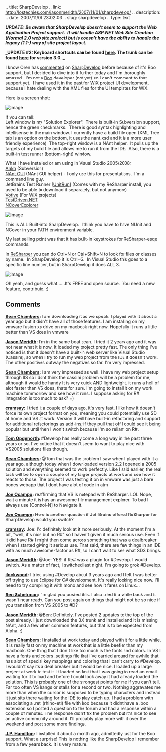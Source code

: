 .. title: SharpDevelop
.. link: http://lostechies.com/jasonmeridth/2007/11/01/sharpdevelop/
.. description: 
.. date: 2007/11/01 23:02:03
.. slug: sharpdevelop
.. type: text


**_UPDATE: Be aware that SharpDevelop doesn't seem to support the Web Application Project support.  It will handle ASP.NET Web Site Creation (Normal 2.0 web site project) but is doesn't have the ability to handle the legacy (1.1-) way of site project layout._**

**_UPDATE #2: Keyboard shortcuts can be found [here](http://wiki.sharpdevelop.net/KeyboardShortcuts.ashx). The trunk can be found [here](http://wiki.sharpdevelop.net/AccessingTheRepository.ashx) for version 3.0. _**

I know Oren has [commented](http://www.ayende.com/Blog/archive/2007/09/21/ReSharper-for-Boo.aspx) on [SharpDevelop](http://www.icsharpcode.net/OpenSource/SD/) before because of it's Boo support, but I decided to dive into it further today and I'm thoroughly amazed.  I'm not a [Boo](http://boo.codehaus.org/) developer (not yet) so I can't comment to that support yet.  I have used it in the past for [WiX](http://wix.sourceforge.net/) project UI development, because I hate dealing with the XML files for the UI templates for WiX.

Here is a screen shot:

![image](jasonmeridth/files/2011/03SharpDevelop_10570/image_thumb_1.png)

If you can tell:  
Left window is my "Solution Explorer".  There is built-in Subversion support, hence the green checkmarks.  There is good syntax highlighting and intellisense in the main window. I currently have a build file open (XML Tree tab is an option on the bottom, it uses the nant.xsd and it is a more user friendly experience)  The top-right window is a NAnt helper.  It pulls up the targets of my build file and allows me to run it from the IDE.  Also, there is a built-in test runner (bottom-right) window.

What I have installed or am using in Visual Studio 2005/2008:  
[Ankh](http://ankhsvn.tigris.org/) (Subversion)  
[NAnt GUI](http://nantgui.berlios.de/) (NAnt GUI helper) - I only use this for presentations.  I'm a command line guy.  
JetBrains Test Runner [[UnitRun](http://www.jetbrains.com/unitrun/download/index.html)] (Comes with my ReSharper install, you used to be able to download it separately, but not anymore)  
[Votive](http://wix.sourceforge.net/votive.html) (For WiX projects)  
[TestDriven.NET](http://testdriven.net/)  
[NCoverExplorer](http://www.kiwidude.com/dotnet/DownloadPage.html)

![image](jasonmeridth/files/2011/03SharpDevelop_10570/image_thumb_2.png)

This is ALL Built-into SharpDevelop.  I think you have to have NUnit and NCover in your PATH environment variable.

My last selling point was that it has built-in keystrokes for ReSharper-esqe commands.

In [ReSharper](http://www.jetbrains.com/resharper/) you can do Ctrl+N or Ctrl+Shift+N to look for files or classes by name.  In SharpDevelop it is Ctrl+G.  In Visual Studio this goes to a specific line number, but in SharpDevelop it does ALL 3.

![image](jasonmeridth/files/2011/03SharpDevelop_10570/image_thumb.png)

Oh yeah, and guess what......It's FREE and open source.  You need a new feature, contribute. :)

## Comments

**[Sean Chambers](#190 "2007-11-01 23:41:32"):** I am downloading it as we speak. I played with it about a year ago but it didn't have all of those features. I am installing on my vmware fusion xp drive on my macbook right now. Hopefully it runs a little better than VS does in vmware

**[Jason Meridth](#191 "2007-11-02 00:37:26"):** I'm in the same boat sean. I tried it 2 years ago and it was not near what it is now. It loaded my project pretty fast. The only thing I've noticed is that it doesn't have a built-in web server like Visual Studio (Cassini), so when I try to run my web project from the IDE it doesn't work. The other positives outway the negatives so far. I'm very impressed.

**[Sean Chambers](#192 "2007-11-02 00:42:55"):** I am very impressed as well. I have my web project setup through IIS so i dont think the cassini problem will be a problem for me, although it would be handy It is very quick AND lightweight. it runs a hell of alot faster than VS does, thats for sure. i'm going to install it on my work machine tommorrow and see how it runs. I suppose asking for R# integration is too much to ask? =)

**[cramsay](#193 "2007-11-02 00:52:36"):** I tried it a couple of days ago, it's very fast. I like how it doesn't force its own project format on you, meaning you could potentially use SD at home and VS at work. Version 3 will have built-in refactoring and support for additional refactorings as add-ins; if they pull that off I could see it being popular but until then I won't switch because I'm so reliant on R#.

**[Tom Opgenorth](#194 "2007-11-02 02:29:18"):** #Develop has really come a long way in the past three years or so. I've notice that it doesn't seem to want to play nice with VS2005 solutions files though.

**[Sean Chambers](#195 "2007-11-02 03:08:26"):** @Tom that was the problem I saw when I played with it a year ago, although today when I downloaded version 2.2 I opened a 2005 solution and everything seemed to work perfectly. Like I said earlier, the real task will be to open a couple of my larger projects at work and see how it reacts to those. The project I was testing it on in vmware was just a bare bones webapp that I dont have alot of code in atm

**[Joe Ocampo](#196 "2007-11-02 04:02:47"):** reaffirming that VS is notepad with ReSharper. LOL Nope, wait a minute it is has an awesome file management explorer. To bad I always use [Control-N] to Navigate it.

**[Joe Ocampo](#197 "2007-11-02 04:03:50"):** Here is another question if Jet-Brains offered ReSharper for SharpDevelop would you switch?

**[cramsay](#198 "2007-11-02 08:45:25"):** Joe: I'd definitely look at it more seriously. At the moment I'm a bit, "well, it's nice but no R#" so I haven't given it much serious use. Even if it did have R# I might then come across something that was a dealbreaker when I started giving it serious use. That said, there are few things in an IDE with as much awesome-factor as R#, so I can't wait to see what SD3 brings.

**[Jason Meridth](#199 "2007-11-02 11:36:25"):** @Joe: YES! if Re# was a plugin for #Develop. I would switch. As a matter of fact, I switched last night. I'm going to grok #Develop.

**[jlockwood](#200 "2007-11-02 12:25:05"):** I tried using #Develop about 3 years ago and I felt I was better off trying to use Eclipse for C# development. It's really looking nice now. I'll need to try compiling it with mono and see how it fares on Linux...

**[Ben Scheirman](#201 "2007-11-02 17:05:37"):** I'm glad you posted this. I also tried it a while back and it wasn't near ready. Can you post again on things that might not be so nice if you transition from VS 2005 to #D?

**[Jason Meridth](#202 "2007-11-02 17:44:52"):** @Ben: Definitely. I've posted 2 updates to the top of the post already. I just downloaded the 3.0 trunk and installed and it is missing NAnt, and a few other common features, but that is to be expected from Alpha. :)

**[Sean Chambers](#203 "2007-11-02 20:17:14"):** I installed at work today and played with it for a little while. It is really fast on my machine at work that is a little beefier than my macbook. One thing that I don't like too much is the fonts and colors. In VS I have a fonts and colors .settings file that i've carried around for awhile that has alot of special key mappings and coloring that I can't carry to #Develop. I wouldn't say its a deal breaker but it would be nice. I loaded up a large project at work to test it. It loaded so fast that I was going to read an email waiting for it to load and before I could look away it had already loaded the solution. This is probably one of the strongest points for me if you can't tell. Far too often VS hangs or stalls for a second or two. Nothing aggravates me more than when the cursor is supposed to be typing characters and instead it just sits there waiting for the IDE to play catch up. I had a problem with associating a .retl (rhino-etl) file with boo because it didnt have a .boo extension so I posted a question to the forum and had a response within a couple of minutes. The response didn't fix the problem but it's nice to see an active community around it. I'll probably play more with it over the weekend and post some more findings.

**[J.P. Hamilton](#204 "2007-11-08 14:24:59"):** I installed it about a month ago, admittedly just for the Boo support. What a surprise! This is nothing like the SharpDevelop I remember from a few years back. It is very mature.

